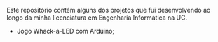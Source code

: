 Este repositório contém alguns dos projetos que fui desenvolvendo ao longo da minha licenciatura em Engenharia Informática na UC.

- Jogo Whack-a-LED com Arduino;
